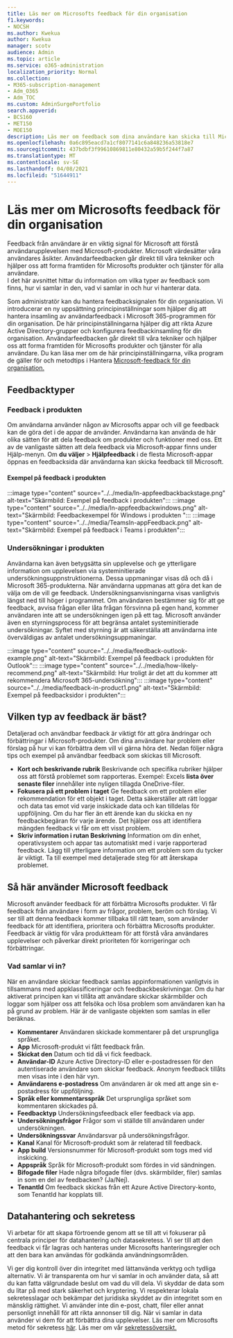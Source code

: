 ```yaml
---
title: Läs mer om Microsofts feedback för din organisation
f1.keywords:
- NOCSH
ms.author: Kwekua
author: Kwekua
manager: scotv
audience: Admin
ms.topic: article
ms.service: o365-administration
localization_priority: Normal
ms.collection:
- M365-subscription-management
- Adm_O365
- Adm_TOC
ms.custom: AdminSurgePortfolio
search.appverid:
- BCS160
- MET150
- MOE150
description: Läs mer om feedback som dina användare kan skicka till Microsoft om Microsoft-produkter.
ms.openlocfilehash: 0a6c895eacd7a1cf8077141c6a848236a53818e7
ms.sourcegitcommit: 437bdbf3f99610869811e80432a59b5f244f7a87
ms.translationtype: MT
ms.contentlocale: sv-SE
ms.lasthandoff: 04/08/2021
ms.locfileid: "51644911"
---
```

# <a name="learn-about-microsoft-feedback-for-your-organization"></a>Läs mer om Microsofts feedback för din organisation

Feedback från användare är en viktig signal för Microsoft att förstå användarupplevelsen med Microsoft-produkter. Microsoft värdesätter våra användares åsikter. Användarfeedbacken går direkt till våra tekniker och hjälper oss att forma framtiden för Microsofts produkter och tjänster för alla användare.  
I det här avsnittet hittar du information om vilka typer av feedback som finns, hur vi samlar in den, vad vi samlar in och hur vi hanterar data.

Som administratör kan du hantera feedbacksignalen för din organisation. Vi introducerar en ny uppsättning principinställningar som hjälper dig att hantera insamling av användarfeedback i Microsoft 365-programmen för din organisation. De här principinställningarna hjälper dig att rikta Azure Active Directory-grupper och konfigurera feedbackinsamling för din organisation. Användarfeedbacken går direkt till våra tekniker och hjälper oss att forma framtiden för Microsofts produkter och tjänster för alla användare. Du kan läsa mer om de här principinställningarna, vilka program de gäller för och metodtips i Hantera [Microsoft-feedback för din organisation.](../manage/manage-feedback-ms-org.md)

## <a name="feedback-types"></a>Feedbacktyper

### <a name="in-product-feedback"></a>Feedback i produkten

Om användarna använder någon av Microsofts appar och vill ge feedback kan de göra det i de appar de använder. Användarna kan använda de här olika sätten för att dela feedback om produkter och funktioner med oss. Ett av de vanligaste sätten att dela feedback via Microsoft-appar finns under Hjälp-menyn. Om **du väljer**  >  **Hjälpfeedback** i de flesta Microsoft-appar öppnas en feedbacksida där användarna kan skicka feedback till Microsoft.

#### <a name="in-product-feedback-examples"></a>Exempel på feedback i produkten

:::image type="content" source="../../media/In-appfeedbackbackstage.png" alt-text="Skärmbild: Exempel på feedback i produkten":::
:::image type="content" source="../../media/In-appfeedbackwindows.png" alt-text="Skärmbild: Feedbackexempel för Windows i produkten ":::
:::image type="content" source="../../media/TeamsIn-appFeedback.png" alt-text="Skärmbild: Exempel på feedback i Teams i produkten":::

### <a name="in-product-surveys"></a>Undersökningar i produkten

Användarna kan även betygsätta sin upplevelse och ge ytterligare information om upplevelsen via systeminitierade undersökningsuppnstruktionerna. Dessa uppmaningar visas då och då i Microsoft 365-produkterna. När användarna uppmanas att göra det kan de välja om de vill ge feedback. Undersökningsanvisningarna visas vanligtvis längst ned till höger i programmet. Om användaren bestämmer sig för att ge feedback, avvisa frågan eller låta frågan försvinna på egen hand, kommer användaren inte att se undersökningen igen på ett tag. Microsoft använder även en styrningsprocess för att begränsa antalet systeminitierade undersökningar.  Syftet med styrning är att säkerställa att användarna inte överväldigas av antalet undersökningsuppmaningar.

:::image type="content" source="../../media/feedback-outlook-example.png" alt-text="Skärmbild: Exempel på feedback i produkten för Outlook":::
:::image type="content" source="../../media/how-likely-recommend.png" alt-text="Skärmbild: Hur troligt är det att du kommer att rekommendera Microsoft 365-undersökning":::
:::image type="content" source="../../media/feedback-in-product1.png" alt-text="Skärmbild: Exempel på feedbacksidor i produkten":::

## <a name="what-kind-of-feedback-is-best"></a>Vilken typ av feedback är bäst?

Detaljerad och användbar feedback är viktigt för att göra ändringar och förbättringar i Microsoft-produkter. Om dina användare har problem eller förslag på hur vi kan förbättra dem vill vi gärna höra det. Nedan följer några tips och exempel på användbar feedback som skickas till Microsoft.

- **Kort och beskrivande rubrik**   Beskrivande och specifika rubriker hjälper oss att förstå problemet som rapporteras. Exempel: Excels **lista över senaste filer** innehåller inte nyligen tillagda OneDrive-filer.
- **Fokusera på ett problem i taget**   Ge feedback om ett problem eller rekommendation för ett objekt i taget. Detta säkerställer att rätt loggar och data tas emot vid varje inskickade data och kan tilldelas för uppföljning. Om du har fler än ett ärende kan du skicka en ny feedbackbegäran för varje ärende. Det hjälper oss att identifiera mängden feedback vi får om ett visst problem.
- **Skriv information i rutan Beskrivning**   Information om din enhet, operativsystem och appar tas automatiskt med i varje rapporterad feedback. Lägg till ytterligare information om ett problem som du tycker är viktigt. Ta till exempel med detaljerade steg för att återskapa problemet.

## <a name="how-microsoft-uses-feedback"></a>Så här använder Microsoft feedback

Microsoft använder feedback för att förbättra Microsofts produkter. Vi får feedback från användare i form av frågor, problem, beröm och förslag. Vi ser till att denna feedback kommer tillbaka till rätt team, som använder feedback för att identifiera, prioritera och förbättra Microsofts produkter. Feedback är viktig för våra produktteam för att förstå våra användares upplevelser och påverkar direkt prioriteten för korrigeringar och förbättringar.

### <a name="what-do-we-collect"></a>Vad samlar vi in?

När en användare skickar feedback samlas appinformationen vanligtvis in tillsammans med appklassificeringar och feedbackbeskrivningar.  Om du har aktiverat principen kan vi tillåta att användare skickar skärmbilder och loggar som hjälper oss att felsöka och lösa problem som användaren kan ha på grund av problem. Här är de vanligaste objekten som samlas in eller beräknas.

- **Kommentarer**   Användaren skickade kommentarer på det ursprungliga språket.
- **App**   Microsoft-produkt vi fått feedback från.
- **Skickat den**   Datum och tid då vi fick feedback.
- **Användar-ID**   Azure Active Directory-ID eller e-postadressen för den autentiserade användare som skickar feedback. Anonym feedback tillåts men visas inte i den här vyn.
- **Användarens e-postadress**   Om användaren är ok med att ange sin e-postadress för uppföljning.
- **Språk eller kommentarsspråk**   Det ursprungliga språket som kommentaren skickades på.
- **Feedbacktyp**   Undersökningsfeedback eller feedback via app.
- **Undersökningsfrågor**   Frågor som vi ställde till användaren under undersökningen.
- **Undersökningssvar**   Användarsvar på undersökningsfrågor.
- **Kanal**   Kanal för Microsoft-produkt som är relaterad till feedback.
- **App build**   Versionsnummer för Microsoft-produkt som togs med vid inskicking.
- **Appspråk**   Språk för Microsoft-produkt som fördes in vid sändningen.
- **Bifogade filer**   Hade några bifogade filer (dvs. skärmbilder, filer) samlas in som en del av feedbacken? (Ja/Nej).
- **TenantId**   Om feedback skickas från ett Azure Active Directory-konto, som TenantId har kopplats till.

## <a name="data-handling-and-privacy"></a>Datahantering och sekretess

Vi arbetar för att skapa förtroende genom att se till att vi fokuserar på centrala principer för datahantering och datasekretess.
Vi ser till att den feedback vi får lagras och hanteras under Microsofts hanteringsregler och att den bara kan användas för godkända användningsområden.

Vi ger dig kontroll över din integritet med lättanvända verktyg och tydliga alternativ. Vi är transparenta om hur vi samlar in och använder data, så att du kan fatta välgrundade beslut om vad du vill dela. Vi skyddar de data som du litar på med stark säkerhet och kryptering. Vi respekterar lokala sekretesslagar och bekämpar det juridiska skyddet av din integritet som en mänsklig rättighet. Vi använder inte din e-post, chatt, filer eller annat personligt innehåll för att rikta annonser till dig. När vi samlar in data använder vi dem för att förbättra dina upplevelser. Läs mer om Microsofts metod för sekretess [här](https://privacy.microsoft.com/). Läs mer om vår [sekretessöversikt.](/compliance/assurance/assurance-privacy)
